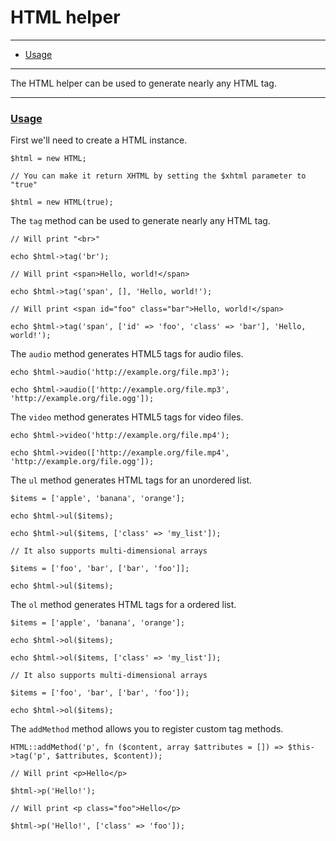 # HTML helper

--------------------------------------------------------

* [Usage](#usage)

--------------------------------------------------------

The HTML helper can be used to generate nearly any HTML tag.

--------------------------------------------------------

### <a id="usage" href="#usage">Usage</a>

First we'll need to create a HTML instance.

```
$html = new HTML;

// You can make it return XHTML by setting the $xhtml parameter to "true"

$html = new HTML(true);
```

The `tag` method can be used to generate nearly any HTML tag.

```
// Will print "<br>"

echo $html->tag('br');

// Will print <span>Hello, world!</span>

echo $html->tag('span', [], 'Hello, world!');

// Will print <span id="foo" class="bar">Hello, world!</span>

echo $html->tag('span', ['id' => 'foo', 'class' => 'bar'], 'Hello, world!');
```

The `audio` method generates HTML5 tags for audio files.

```
echo $html->audio('http://example.org/file.mp3');

echo $html->audio(['http://example.org/file.mp3', 'http://example.org/file.ogg']);
```

The `video` method generates HTML5 tags for video files.

```
echo $html->video('http://example.org/file.mp4');

echo $html->video(['http://example.org/file.mp4', 'http://example.org/file.ogg']);
```

The `ul` method generates HTML tags for an unordered list.

```
$items = ['apple', 'banana', 'orange'];

echo $html->ul($items);

echo $html->ul($items, ['class' => 'my_list']);

// It also supports multi-dimensional arrays

$items = ['foo', 'bar', ['bar', 'foo']];

echo $html->ul($items);
```

The `ol` method generates HTML tags for a ordered list.

```
$items = ['apple', 'banana', 'orange'];

echo $html->ol($items);

echo $html->ol($items, ['class' => 'my_list']);

// It also supports multi-dimensional arrays

$items = ['foo', 'bar', ['bar', 'foo']);

echo $html->ol($items);
```

The `addMethod` method allows you to register custom tag methods.

```
HTML::addMethod('p', fn ($content, array $attributes = []) => $this->tag('p', $attributes, $content));

// Will print <p>Hello</p>

$html->p('Hello!');

// Will print <p class="foo">Hello</p>

$html->p('Hello!', ['class' => 'foo']);
```
